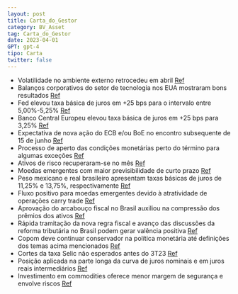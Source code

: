 ```yaml
---
layout: post
title: Carta_do_Gestor
category: BV_Asset
tag: Carta_do_Gestor
date: 2023-04-01
GPT: gpt-4
tipo: Carta
twitter: false
---
```


- Volatilidade no ambiente externo retrocedeu em abril
<a href="#" onclick="search_on_pdf('INTERNOINTERNOCarta do GestorAbril de 2023INTERNOINTERNOBV assetCarta aos Cotistas O Cenário')">Ref</a>
- Balanços corporativos do setor de tecnologia nos EUA mostraram bons resultados
<a href="#" onclick="search_on_pdf('Nesse sentido, as divulgações dos balanços corporativos do setor de tecnologia,representadospelas')">Ref</a>
- Fed elevou taxa básica de juros em +25 bps para o intervalo entre 5,00%-5,25%
<a href="#" onclick="search_on_pdf('ser majoritárias. De fato, no início de maio, o FOMC referendou-as, subindo a taxa básica de jurose')">Ref</a>
- Banco Central Europeu elevou taxa básica de juros em +25 bps para 3,25%
<a href="#" onclick="search_on_pdf('ser majoritárias. De fato, no início de maio, o FOMC referendou-as, subindo a taxa básica de jurose')">Ref</a>
- Expectativa de nova ação do ECB e/ou BoE no encontro subsequente de 15 de junho
<a href="#" onclick="search_on_pdf('juros em +25 bps para 3,25%. Neste caso, ainda há expectativa de nova ação no encontrosubsequente d')">Ref</a>
- Processo de aperto das condições monetárias perto do término para algumas exceções
<a href="#" onclick="search_on_pdf('Carta aos Cotistas Assim, acreditamos que o processo de aperto das condições monetárias tenha chega')">Ref</a>
- Ativos de risco recuperaram-se no mês
<a href="#" onclick="search_on_pdf('ainda buscava uma solução para estancar a fuga de depósitos, os quais caíram 41% no 1T23 paraUS$ 10')">Ref</a>
- Moedas emergentes com maior previsibilidade de curto prazo
<a href="#" onclick="search_on_pdf('INTERNOBV assetCarta aos Cotistas MoedasNo mês de abril, o mercado de moedas operou com uma vola')">Ref</a>
- Peso mexicano e real brasileiro apresentam taxas básicas de juros de 11,25% e 13,75%, respectivamente
<a href="#" onclick="search_on_pdf('De comum, ambos apresentam taxas básicas de juros de 11,25% e 13,75%, respectivamente, quedeverão a')">Ref</a>
- Fluxo positivo para moedas emergentes devido à atratividade de operações carry trade
<a href="#" onclick="search_on_pdf('(carry trade) pode manter o fluxo positivo para eles.De fato, entre as moedas que mais se valorizar')">Ref</a>
- Aprovação do arcabouço fiscal no Brasil auxiliou na compressão dos prêmios dos ativos
<a href="#" onclick="search_on_pdf('públicas a partir da apresentação do arcabouço fiscal pela administração Lula permitiu umacompressã')">Ref</a>
- Rápida tramitação da nova regra fiscal e avanço das discussões da reforma tributária no Brasil podem gerar valência positiva
<a href="#" onclick="search_on_pdf('discussões da reforma tributária possam gerar valência positiva para a perspectiva da economia nomé')">Ref</a>
- Copom deve continuar conservador na política monetária até definições dos temas acima mencionados
<a href="#" onclick="search_on_pdf('Carta aos Cotistas Assim, esperamos que o Copom ainda siga conservador na determinação da política')">Ref</a>
- Cortes da taxa Selic não esperados antes do 3T23
<a href="#" onclick="search_on_pdf('porém com serviços ainda pressionados. Logo, cortes da taxa Selic não devem vir antes do 3T23.Fonte')">Ref</a>
- Posição aplicada na parte longa da curva de juros nominais e em juros reais intermediários
<a href="#" onclick="search_on_pdf('mantemos posição aplicada na parte longa da curva de juros nominais. Ao longodo mês, iniciamos posi')">Ref</a>
- Investimento em commodities oferece menor margem de segurança e envolve riscos
<a href="#" onclick="search_on_pdf('Por natureza, o investimento em empresas de commodities oferece umamenor margem de segurança, dada ')">Ref</a>
